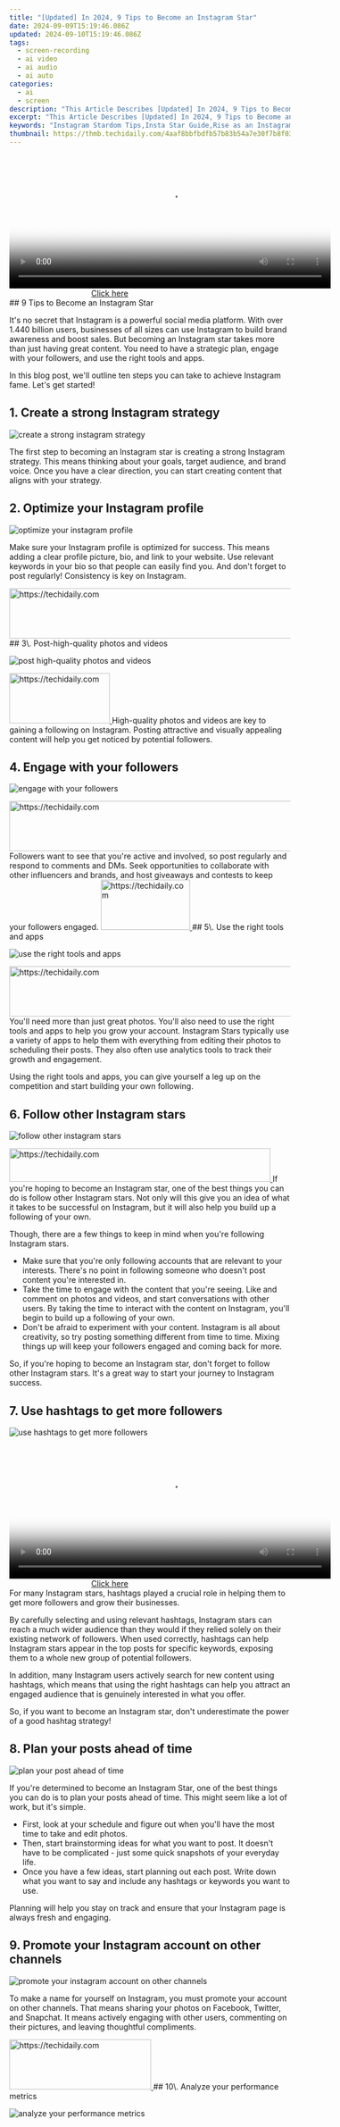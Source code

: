 ```yaml
---
title: "[Updated] In 2024, 9 Tips to Become an Instagram Star"
date: 2024-09-09T15:19:46.086Z
updated: 2024-09-10T15:19:46.086Z
tags: 
  - screen-recording
  - ai video
  - ai audio
  - ai auto
categories: 
  - ai
  - screen
description: "This Article Describes [Updated] In 2024, 9 Tips to Become an Instagram Star"
excerpt: "This Article Describes [Updated] In 2024, 9 Tips to Become an Instagram Star"
keywords: "Instagram Stardom Tips,Insta Star Guide,Rise as an Instagram Influencer,Mastering Instagram Fame,Tips for Instagram Success,Becoming a Popular Instagram User,Secrets to Instagram Recognition"
thumbnail: https://thmb.techidaily.com/4aaf8bbfbdfb57b83b54a7e30f7b8f03d80755a12a2b526e9a90435fad802df2.jpg
---
```


<!-- affiliate ads begin -->
<span id="1982462">
					<video width="576" height="240" style="cursor:pointer"
           poster="//a.impactradius-go.com/display-clicktoplayimage/1982462.png"
           onclick="if(!this.playClicked){this.play();this.setAttribute('controls',true);this.playClicked=true;}">
	   <source src="//a.impactradius-go.com/display-ad/22993-1982462">
	   <img src="//a.impactradius-go.com/display-clicktoplayimage/1982462.png" style="border: none; height: 100%; width: 100%; object-fit: contain">
	</video>
	<div style="width:360px;text-align:center"><a href="javascript:window.open(decodeURIComponent('https%3A%2F%2Fhomestyler.sjv.io%2Fc%2F5597632%2F1982462%2F22993'), '_blank');void(0);">Click here</a></div>
</span>
<img height="0" width="0" src="https://imp.pxf.io/i/5597632/1982462/22993" style="position:absolute;visibility:hidden;" border="0" />
<!-- affiliate ads end -->
## 9 Tips to Become an Instagram Star

It's no secret that Instagram is a powerful social media platform. With over 1.440 billion users, businesses of all sizes can use Instagram to build brand awareness and boost sales. But becoming an Instagram star takes more than just having great content. You need to have a strategic plan, engage with your followers, and use the right tools and apps.

In this blog post, we'll outline ten steps you can take to achieve Instagram fame. Let's get started!

## 1\. Create a strong Instagram strategy

![create a strong instagram strategy](https://images.wondershare.com/filmora/article-images/2022/12/become-an-instagram-star-01.jpg)

The first step to becoming an Instagram star is creating a strong Instagram strategy. This means thinking about your goals, target audience, and brand voice. Once you have a clear direction, you can start creating content that aligns with your strategy.

## 2\. Optimize your Instagram profile

![optimize your instagram profile](https://images.wondershare.com/filmora/article-images/2022/12/become-an-instagram-star-02.jpg)

Make sure your Instagram profile is optimized for success. This means adding a clear profile picture, bio, and link to your website. Use relevant keywords in your bio so that people can easily find you. And don't forget to post regularly! Consistency is key on Instagram.

<!-- affiliate ads begin -->
<a href="https://appsumo.8odi.net/c/5597632/2118322/7443" target="_top" id="2118322">
  <img src="//a.impactradius-go.com/display-ad/7443-2118322" border="0" alt="https://techidaily.com" width="728" height="90"/>
</a>
<img height="0" width="0" src="https://appsumo.8odi.net/i/5597632/2118322/7443" style="position:absolute;visibility:hidden;" border="0" />
<!-- affiliate ads end -->
## 3\. Post-high-quality photos and videos

![post high-quality photos and videos](https://images.wondershare.com/filmora/article-images/2022/12/become-an-instagram-star-03.jpg)

<!-- affiliate ads begin -->
<a href="https://aligracehair.sjv.io/c/5597632/2115929/19272" target="_top" id="2115929">
  <img src="//a.impactradius-go.com/display-ad/19272-2115929" border="0" alt="https://techidaily.com" width="180" height="90"/>
</a>
<img height="0" width="0" src="https://aligracehair.sjv.io/i/5597632/2115929/19272" style="position:absolute;visibility:hidden;" border="0" />
<!-- affiliate ads end -->
High-quality photos and videos are key to gaining a following on Instagram. Posting attractive and visually appealing content will help you get noticed by potential followers.

## 4\. Engage with your followers

![engage with your followers](https://images.wondershare.com/filmora/article-images/2022/12/become-an-instagram-star-04.jpg)

<!-- affiliate ads begin -->
<a href="https://review-au.sjv.io/c/5597632/2135316/14409" target="_top" id="2135316">
  <img src="//a.impactradius-go.com/display-ad/14409-2135316" border="0" alt="https://techidaily.com" width="728" height="90"/>
</a>
<img height="0" width="0" src="https://review-au.sjv.io/i/5597632/2135316/14409" style="position:absolute;visibility:hidden;" border="0" />
<!-- affiliate ads end -->
Followers want to see that you're active and involved, so post regularly and respond to comments and DMs. Seek opportunities to collaborate with other influencers and brands, and host giveaways and contests to keep your followers engaged.

<!-- affiliate ads begin -->
<a href="https://aligracehair.sjv.io/c/5597632/2135366/19272" target="_top" id="2135366">
  <img src="//a.impactradius-go.com/display-ad/19272-2135366" border="0" alt="https://techidaily.com" width="160" height="90"/>
</a>
<img height="0" width="0" src="https://aligracehair.sjv.io/i/5597632/2135366/19272" style="position:absolute;visibility:hidden;" border="0" />
<!-- affiliate ads end -->
## 5\. Use the right tools and apps

![use the right tools and apps](https://images.wondershare.com/filmora/article-images/2022/12/become-an-instagram-star-05.jpg)

<!-- affiliate ads begin -->
<a href="https://ephamedtechinc.pxf.io/c/5597632/2135473/26400" target="_top" id="2135473">
  <img src="//a.impactradius-go.com/display-ad/26400-2135473" border="0" alt="https://techidaily.com" width="728" height="90"/>
</a>
<img height="0" width="0" src="https://ephamedtechinc.pxf.io/i/5597632/2135473/26400" style="position:absolute;visibility:hidden;" border="0" />
<!-- affiliate ads end -->
You'll need more than just great photos. You'll also need to use the right tools and apps to help you grow your account. Instagram Stars typically use a variety of apps to help them with everything from editing their photos to scheduling their posts. They also often use analytics tools to track their growth and engagement.

Using the right tools and apps, you can give yourself a leg up on the competition and start building your own following.

## 6\. Follow other Instagram stars

![follow other instagram stars](https://images.wondershare.com/filmora/article-images/2022/12/become-an-instagram-star-06.jpg)

<!-- affiliate ads begin -->
<a href="https://aligracehair.sjv.io/c/5597632/2135418/19272" target="_top" id="2135418">
  <img src="//a.impactradius-go.com/display-ad/19272-2135418" border="0" alt="https://techidaily.com" width="468" height="60"/>
</a>
<img height="0" width="0" src="https://aligracehair.sjv.io/i/5597632/2135418/19272" style="position:absolute;visibility:hidden;" border="0" />
<!-- affiliate ads end -->
If you're hoping to become an Instagram star, one of the best things you can do is follow other Instagram stars. Not only will this give you an idea of what it takes to be successful on Instagram, but it will also help you build up a following of your own.

Though, there are a few things to keep in mind when you're following Instagram stars.

* Make sure that you're only following accounts that are relevant to your interests. There's no point in following someone who doesn't post content you're interested in.
* Take the time to engage with the content that you're seeing. Like and comment on photos and videos, and start conversations with other users. By taking the time to interact with the content on Instagram, you'll begin to build up a following of your own.
* Don't be afraid to experiment with your content. Instagram is all about creativity, so try posting something different from time to time. Mixing things up will keep your followers engaged and coming back for more.

So, if you're hoping to become an Instagram star, don't forget to follow other Instagram stars. It's a great way to start your journey to Instagram success.

## 7\. Use hashtags to get more followers

![use hashtags to get more followers](https://images.wondershare.com/filmora/article-images/2022/12/become-an-instagram-star-07.jpg)

<!-- affiliate ads begin -->
<span id="1983545">
					<video width="576" height="240" style="cursor:pointer"
           poster="//a.impactradius-go.com/display-clicktoplayimage/1983545.png"
           onclick="if(!this.playClicked){this.play();this.setAttribute('controls',true);this.playClicked=true;}">
	   <source src="//a.impactradius-go.com/display-ad/22993-1983545">
	   <img src="//a.impactradius-go.com/display-clicktoplayimage/1983545.png" style="border: none; height: 100%; width: 100%; object-fit: contain">
	</video>
	<div style="width:360px;text-align:center"><a href="javascript:window.open(decodeURIComponent('https%3A%2F%2Fhomestyler.sjv.io%2Fc%2F5597632%2F1983545%2F22993'), '_blank');void(0);">Click here</a></div>
</span>
<img height="0" width="0" src="https://imp.pxf.io/i/5597632/1983545/22993" style="position:absolute;visibility:hidden;" border="0" />
<!-- affiliate ads end -->
For many Instagram stars, hashtags played a crucial role in helping them to get more followers and grow their businesses.

By carefully selecting and using relevant hashtags, Instagram stars can reach a much wider audience than they would if they relied solely on their existing network of followers. When used correctly, hashtags can help Instagram stars appear in the top posts for specific keywords, exposing them to a whole new group of potential followers.

In addition, many Instagram users actively search for new content using hashtags, which means that using the right hashtags can help you attract an engaged audience that is genuinely interested in what you offer.

So, if you want to become an Instagram star, don't underestimate the power of a good hashtag strategy!

## 8\. Plan your posts ahead of time

![plan your post ahead of time](https://images.wondershare.com/filmora/article-images/2022/12/become-an-instagram-star-08.jpg)

If you're determined to become an Instagram Star, one of the best things you can do is to plan your posts ahead of time. This might seem like a lot of work, but it's simple.

* First, look at your schedule and figure out when you'll have the most time to take and edit photos.
* Then, start brainstorming ideas for what you want to post. It doesn't have to be complicated - just some quick snapshots of your everyday life.
* Once you have a few ideas, start planning out each post. Write down what you want to say and include any hashtags or keywords you want to use.

Planning will help you stay on track and ensure that your Instagram page is always fresh and engaging.

## 9\. Promote your Instagram account on other channels

![promote your instagram account on other channels](https://images.wondershare.com/filmora/article-images/2022/12/become-an-instagram-star-09.jpg)

To make a name for yourself on Instagram, you must promote your account on other channels. That means sharing your photos on Facebook, Twitter, and Snapchat. It means actively engaging with other users, commenting on their pictures, and leaving thoughtful compliments.

<!-- affiliate ads begin -->
<a href="https://25home.pxf.io/c/5597632/2123473/16836" target="_top" id="2123473">
  <img src="//a.impactradius-go.com/display-ad/16836-2123473" border="0" alt="https://techidaily.com" width="254" height="90"/>
</a>
<img height="0" width="0" src="https://25home.pxf.io/i/5597632/2123473/16836" style="position:absolute;visibility:hidden;" border="0" />
<!-- affiliate ads end -->
## 10\. Analyze your performance metrics

![analyze your performance metrics](https://images.wondershare.com/filmora/article-images/2022/12/become-an-instagram-star-10.jpg)

<!-- affiliate ads begin -->
<span id="1424528">
					<video width="864" height="1536" style="cursor:pointer"
           poster="//a.impactradius-go.com/display-clicktoplayimage/1424528.png"
           onclick="if(!this.playClicked){this.play();this.setAttribute('controls',true);this.playClicked=true;}">
	   <source src="//a.impactradius-go.com/display-ad/16446-1424528">
	   <img src="//a.impactradius-go.com/display-clicktoplayimage/1424528.png" style="border: none; height: 100%; width: 100%; object-fit: contain">
	</video>
	<div style="width:540px;text-align:center"><a href="javascript:window.open(decodeURIComponent('https%3A%2F%2Flaganoo.pxf.io%2Fc%2F5597632%2F1424528%2F16446'), '_blank');void(0);">Click here</a></div>
</span>
<img height="0" width="0" src="https://imp.pxf.io/i/5597632/1424528/16446" style="position:absolute;visibility:hidden;" border="0" />
<!-- affiliate ads end -->
It's essential to analyze your performance metrics by closely examining your likes, comments, and followers; you can better understand what content is resonating with your audience.

You can also use insights to track your growth over time and see how your content is performing. With this information, you can adjust your strategy and improve your chances of becoming an Instagram star.

By following these simple steps, you'll be on your way to Instagram stardom. Good luck!

[Free Download](https://tools.techidaily.com/wondershare/filmora/download/) For Win 7 or later(64-bit)

[Free Download](https://tools.techidaily.com/wondershare/filmora/download/) For macOS 10.14 or later

[Free Download](https://tools.techidaily.com/wondershare/filmora/download/) For macOS 10.14 or later

<ins class="adsbygoogle"
     style="display:block"
     data-ad-format="autorelaxed"
     data-ad-client="ca-pub-7571918770474297"
     data-ad-slot="1223367746"></ins>

<ins class="adsbygoogle"
     style="display:block"
     data-ad-format="autorelaxed"
     data-ad-client="ca-pub-7571918770474297"
     data-ad-slot="1223367746"></ins>



<ins class="adsbygoogle"
     style="display:block"
     data-ad-client="ca-pub-7571918770474297"
     data-ad-slot="8358498916"
     data-ad-format="auto"
     data-full-width-responsive="true"></ins>


<span class="atpl-alsoreadstyle">Also read:</span>
<div><ul>
<li><a href="https://facebook-video-share.techidaily.com/new-2024-approved-affordable-quality-cameras-the-ultimate-buyers-guide/"><u>[New] 2024 Approved Affordable, Quality Cameras The Ultimate Buyer's Guide</u></a></li>
<li><a href="https://fox-direct.techidaily.com/new-2024-approved-cut-and-paste-chronicles-qanda-archive/"><u>[New] 2024 Approved Cut & Paste Chronicles Q&A Archive</u></a></li>
<li><a href="https://fox-direct.techidaily.com/new-2024-approved-elevating-experience-with-the-right-music-for-vids/"><u>[New] 2024 Approved Elevating Experience with the Right Music for Vids</u></a></li>
<li><a href="https://fox-direct.techidaily.com/new-2024-approved-how-to-shoot-a-green-screen-video-must-know-tips-and-tricks/"><u>[New] 2024 Approved How to Shoot a Green Screen Video [Must Know Tips & Tricks]</u></a></li>
<li><a href="https://fox-direct.techidaily.com/new-2024-approved-inverting-film-tracks-in-mobile-devices/"><u>[New] 2024 Approved Inverting Film Tracks in Mobile Devices</u></a></li>
<li><a href="https://fox-direct.techidaily.com/new-2024-approved-sonys-shutterbug-fixing-the-no-video-fiasco/"><u>[New] 2024 Approved Sony's Shutterbug Fixing the No-Video Fiasco</u></a></li>
<li><a href="https://article-posts.techidaily.com/new-breaking-code-seeing-covert-user-reactions-for-2024/"><u>[New] Breaking Code Seeing Covert User Reactions for 2024</u></a></li>
<li><a href="https://fox-direct.techidaily.com/new-in-2024-elite-fleet-10-aerial-visionaries-dream-choices/"><u>[New] In 2024, Elite Fleet #10 Aerial Visionaries' Dream Choices</u></a></li>
<li><a href="https://fox-direct.techidaily.com/new-in-2024-navigating-through-video-editing-delight-filmoras-core-traits/"><u>[New] In 2024, Navigating Through Video Editing Delight Filmora's Core Traits</u></a></li>
<li><a href="https://some-approaches.techidaily.com/new-mastering-access-the-journey-through-free-visual-resources/"><u>[New] Mastering Access The Journey Through Free Visual Resources</u></a></li>
<li><a href="https://fox-direct.techidaily.com/new-the-art-of-video-storytelling-integrating-audio-narration/"><u>[New] The Art of Video Storytelling Integrating Audio Narration</u></a></li>
<li><a href="https://fox-direct.techidaily.com/new-top-tracks-for-a-professional-unboxing-presentation/"><u>[New] Top Tracks for a Professional Unboxing Presentation</u></a></li>
<li><a href="https://fox-direct.techidaily.com/new-unleash-your-inner-animator-with-these-14-text-wonders-for-2024/"><u>[New] Unleash Your Inner Animator with These 14 Text Wonders for 2024</u></a></li>
<li><a href="https://fox-direct.techidaily.com/updated-2024-approved-hidden-whatsapp-gems-top-tricks-to-enhance-your-messaging-experience/"><u>[Updated] 2024 Approved Hidden WhatsApp Gems Top Tricks to Enhance Your Messaging Experience</u></a></li>
<li><a href="https://fox-direct.techidaily.com/updated-2024-approved-in-depth-gopro-hero5-testing-report/"><u>[Updated] 2024 Approved In-Depth GoPro Hero5 Testing Report</u></a></li>
<li><a href="https://fox-direct.techidaily.com/updated-2024-approved-perfecting-date-placement-on-visual-memories/"><u>[Updated] 2024 Approved Perfecting Date Placement on Visual Memories</u></a></li>
<li><a href="https://fox-direct.techidaily.com/updated-2024-approved-spruce-up-your-stories-with-effortless-animated-text-techniques/"><u>[Updated] 2024 Approved Spruce Up Your Stories With Effortless Animated Text Techniques</u></a></li>
<li><a href="https://fox-direct.techidaily.com/updated-2024-approved-superior-virtual-music-showcase/"><u>[Updated] 2024 Approved Superior Virtual Music Showcase</u></a></li>
<li><a href="https://fox-direct.techidaily.com/updated-2024-approved-top-5-mac-os-sierra-video-editing-apps/"><u>[Updated] 2024 Approved Top 5 Mac OS Sierra Video Editing Apps</u></a></li>
<li><a href="https://fox-direct.techidaily.com/updated-expert-psd-text-framing-for-2024/"><u>[Updated] Expert PSD Text Framing for 2024</u></a></li>
<li><a href="https://fox-direct.techidaily.com/updated-in-2024-primeplex-all-in-one-channel-hub-with-homeside-views/"><u>[Updated] In 2024, PrimePlex All-in-One Channel Hub with Homeside Views</u></a></li>
<li><a href="https://fox-direct.techidaily.com/updated-in-2024-the-art-of-dramatic-hdr-portraits-explained/"><u>[Updated] In 2024, The Art of Dramatic HDR Portraits Explained</u></a></li>
<li><a href="https://fox-direct.techidaily.com/updated-interactive-realities-compared-metaverse-and-multiverse/"><u>[Updated] Interactive Realities Compared Metaverse and Multiverse</u></a></li>
<li><a href="https://extra-guidance.techidaily.com/updated-perfectiphone-podcast-guide-seamlessly-download-from-anywhere/"><u>[Updated] PerfectiPhone Podcast Guide – Seamlessly Download From Anywhere</u></a></li>
<li><a href="https://vp-tips.techidaily.com/updated-summit-elite-studio-25-test-for-2024/"><u>[Updated] Summit Elite Studio 25 Test for 2024</u></a></li>
<li><a href="https://some-tips.techidaily.com/updated-unleash-the-power-of-subtitling-an-online-tool-compendium/"><u>[Updated] Unleash the Power of Subtitling An Online Tool Compendium</u></a></li>
<li><a href="https://article-posts.techidaily.com/2024-approved-elevate-your-visuals-with-these-10-text-plans-for-ae/"><u>2024 Approved Elevate Your Visuals with These 10 Text Plans for AE</u></a></li>
<li><a href="https://fox-direct.techidaily.com/bypassing-youtube-previews-the-invisible-button-hack/"><u>Bypassing YouTube Previews The Invisible Button Hack</u></a></li>
<li><a href="https://driver-download.techidaily.com/download-and-upgrade-intel-software-raid-drivers-for-latest-windows-os-versions-including-windows-11-10-8-and-e/"><u>Download and Upgrade Intel Software RAID Drivers for Latest Windows OS Versions Including Windows 11, 10, 8 & E</u></a></li>
<li><a href="https://fox-access.techidaily.com/excellence-in-auditory-theatre-writing-for-2024/"><u>Excellence in Auditory Theatre Writing for 2024</u></a></li>
<li><a href="https://some-knowledge.techidaily.com/gopro-match-made-in-heaven-camera-showdowns-for-2024/"><u>GoPro Match Made in Heaven Camera Showdowns for 2024</u></a></li>
<li><a href="https://phone-solutions.techidaily.com/how-to-bypass-frp-on-xiaomi-redmi-note-13-pro-5g-by-drfone-android-unlock-remove-google-frp/"><u>How To Bypass FRP on Xiaomi Redmi Note 13 Pro 5G</u></a></li>
<li><a href="https://fox-direct.techidaily.com/in-2024-essentials-for-successful-google-podcast-upload/"><u>In 2024, Essentials for Successful Google Podcast Upload</u></a></li>
<li><a href="https://fox-direct.techidaily.com/in-2024-mastering-sharp-4k-top-10-mirrorless-cameras/"><u>In 2024, Mastering Sharp 4K Top 10 Mirrorless Cameras</u></a></li>
<li><a href="https://fox-direct.techidaily.com/in-2024-optimal-hue-refiner-app/"><u>In 2024, Optimal Hue Refiner App</u></a></li>
<li><a href="https://fox-direct.techidaily.com/in-2024-seafarers-choice-top-5-pro-fish-cameras/"><u>In 2024, Seafarer's Choice Top 5 Pro-Fish Cameras</u></a></li>
<li><a href="https://tech-savvy.techidaily.com/integrating-chatgpt-in-cognitive-therapy-methods/"><u>Integrating ChatGPT in Cognitive Therapy Methods</u></a></li>
<li><a href="https://fox-direct.techidaily.com/mastering-luts-unlocking-color-grading-in-ar-and-vfx/"><u>Mastering LUTs Unlocking Color Grading in AR & VFX</u></a></li>
<li><a href="https://youtube-data.techidaily.com/ize-video-pace-on-youtube-for-devices-speed-adjustments/"><u>Optimize Video Pace on YouTube for Devices (Speed Adjustments)</u></a></li>
<li><a href="https://facebook.techidaily.com/strategic-social-sphere-oversight-with-facebooks-modern-moderators/"><u>Strategic Social Sphere Oversight with Facebook's Modern Moderators</u></a></li>
<li><a href="https://fox-direct.techidaily.com/unleash-the-full-potential-of-your-live-streams-using-onestream-for-2024/"><u>Unleash the Full Potential of Your Live Streams Using OneStream for 2024</u></a></li>
<li><a href="https://fox-direct.techidaily.com/what-is-a-drone-and-how-does-it-work/"><u>What Is a Drone and How Does It Work</u></a></li>
<li><a href="https://location-social.techidaily.com/why-your-whatsapp-live-location-is-not-updating-and-how-to-fix-on-your-oppo-a56s-5g-drfone-by-drfone-virtual-android/"><u>Why Your WhatsApp Live Location is Not Updating and How to Fix on your Oppo A56s 5G | Dr.fone</u></a></li>
</ul></div>
